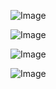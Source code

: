 ![Image](https://github.com/user-attachments/assets/82408112-fb07-4de6-8efe-4d137a332b38)

![Image](https://github.com/user-attachments/assets/bbe48521-94ad-4592-8ab6-5611f5650b22)

![Image](https://github.com/user-attachments/assets/c2b3f9cf-22ef-447f-9e75-ba2785ec6c22)

![Image](https://github.com/user-attachments/assets/f8fa13db-725c-48da-a918-cf07d09c6128)